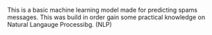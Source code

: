 This is a basic machine learning model made for predicting spams messages. This was build in order gain some practical knowledge on Natural Langauge Processibg. (NLP)
